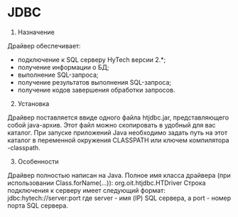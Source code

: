 # JDBC

1. Назначение

Драйвер обеспечивает:
  - подключение к SQL серверу HyTech версии 2.*;
  - получение информации о БД;
  - выполнение SQL-запроса;
  - получение результатов выполнения SQL-запроса;
  - получение кодов завершения обработки запросов.

2. Установка

Драйвер поставляется ввиде одного файла htjdbc.jar, представляющего собой
java-архив. Этот файл можно скопировать в удобный для вас каталог. При 
запуске приложений Java необходимо задать путь на этот каталог в переменной 
окружения CLASSPATH или ключем компилятора -classpath.

3. Особенности

Драйвер полностью написан на Java. 
Полное имя класса драйвера (при использовании Class.forName(...)):
  org.oit.htjdbc.HTDriver
Строка подключения к серверу имеет следующий формат:
  jdbc:hytech://server:port
где server - имя (IP) SQL сервера, а port - номер порта SQL сервера.
